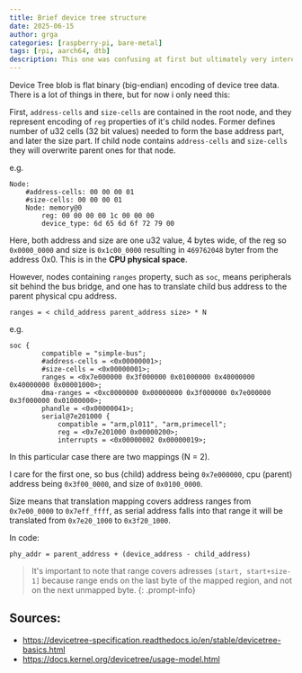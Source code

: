 ```yaml
---
title: Brief device tree structure
date: 2025-06-15
author: grga
categories: [raspberry-pi, bare-metal]
tags: [rpi, aarch64, dtb]
description: This one was confusing at first but ultimately very interesting to learn about.
---
```


Device Tree blob is flat binary (big-endian) encoding of device tree data. There is a lot of things in there, but for now i only need this:


First, ``address-cells`` and ``size-cells`` are contained in the root node, and they represent encoding of ``reg`` properties of it's child nodes. Former defines number of u32 cells (32 bit values) needed to form the base address part, and later the size part. If child node contains ``address-cells`` and ``size-cells`` they will overwrite parent ones for that node.


e.g.
```
Node:
    #address-cells: 00 00 00 01 
    #size-cells: 00 00 00 01 
    Node: memory@0
        reg: 00 00 00 00 1c 00 00 00 
        device_type: 6d 65 6d 6f 72 79 00
```
Here, both address and size are one u32 value, 4 bytes wide, of the reg so ``0x0000_0000`` and size is ``0x1c00_0000`` resulting in ``469762048`` byter from the address 0x0. This is in the **CPU physical space**.


However, nodes containing ``ranges`` property, such as ``soc``, means peripherals sit behind the bus bridge, and one has to translate child bus address to the parent physical cpu address.

``ranges = < child_address parent_address size> * N``


e.g.
```
soc {
        compatible = "simple-bus";
        #address-cells = <0x00000001>;
        #size-cells = <0x00000001>;
        ranges = <0x7e000000 0x3f000000 0x01000000 0x40000000 0x40000000 0x00001000>;
        dma-ranges = <0xc0000000 0x00000000 0x3f000000 0x7e000000 0x3f000000 0x01000000>;
        phandle = <0x00000041>;
        serial@7e201000 {
            compatible = "arm,pl011", "arm,primecell";
            reg = <0x7e201000 0x00000200>;
            interrupts = <0x00000002 0x00000019>;
```

In this particular case there are two mappings (N = 2).

I care for the first one, so bus (child) address being ``0x7e000000``, cpu (parent) address being ``0x3f00_0000``, and size of ``0x0100_0000``.

Size means that translation mapping covers address ranges from ``0x7e00_0000`` to ``0x7eff_ffff``, as serial address falls into that range it will be translated from ``0x7e20_1000`` to ``0x3f20_1000``.

In code:
```
phy_addr = parent_address + (device_address - child_address)
```

> It's important to note that range covers adresses ``[start, start+size-1]`` because range ends on the last byte of the mapped region, and not on the next unmapped byte.
{: .prompt-info}

## Sources:
- https://devicetree-specification.readthedocs.io/en/stable/devicetree-basics.html
- https://docs.kernel.org/devicetree/usage-model.html
